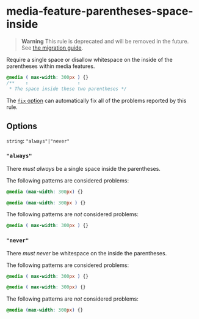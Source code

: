# media-feature-parentheses-space-inside

> **Warning** This rule is deprecated and will be removed in the future. See [the migration guide](https://github.com/stylelint/stylelint/tree/15.10.2/docs/migration-guide/to-15.md).

Require a single space or disallow whitespace on the inside of the parentheses within media features.

<!-- prettier-ignore -->
```css
@media ( max-width: 300px ) {}
/**    ↑                  ↑
 * The space inside these two parentheses */
```

The [`fix` option](https://github.com/stylelint/stylelint/tree/15.10.2/docs/user-guide/options.md#fix) can automatically fix all of the problems reported by this rule.

## Options

`string`: `"always"|"never"`

### `"always"`

There _must always_ be a single space inside the parentheses.

The following patterns are considered problems:

<!-- prettier-ignore -->
```css
@media (max-width: 300px) {}
```

<!-- prettier-ignore -->
```css
@media (max-width: 300px ) {}
```

The following patterns are _not_ considered problems:

<!-- prettier-ignore -->
```css
@media ( max-width: 300px ) {}
```

### `"never"`

There _must never_ be whitespace on the inside the parentheses.

The following patterns are considered problems:

<!-- prettier-ignore -->
```css
@media ( max-width: 300px ) {}
```

<!-- prettier-ignore -->
```css
@media ( max-width: 300px) {}
```

The following patterns are _not_ considered problems:

<!-- prettier-ignore -->
```css
@media (max-width: 300px) {}
```
